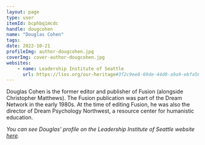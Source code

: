 ```yaml
---
layout: page
type: user
itemId: bcphbq1mcdc
handle: dougcohen
name: "Douglas Cohen"
tags:
date: 2022-10-21
profileImg: author-dougcohen.jpg
coverImg: cover-author-dougcohen.jpg
websites:
    - name: Leadership Institute of Seattle
      url: https://lios.org/our-heritage#3f2c9ee8-69de-44d0-a9a9-ebfa507d1949
---
```


Douglas Cohen is the former editor and publisher of Fusion (alongside Christopher Matthews). The Fusion publication was part of the Dream Network in the early 1980s. At the time of editing Fusion, he was also the director of Dream Psychology Northwest, a resource center for humanistic education.

_You can see Douglas' profile on the Leadership Institute of Seattle website [here](https://lios.org/our-heritage#3f2c9ee8-69de-44d0-a9a9-ebfa507d1949)._
